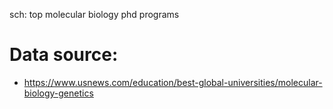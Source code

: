 sch: top molecular biology phd programs

# Data source:
- https://www.usnews.com/education/best-global-universities/molecular-biology-genetics
